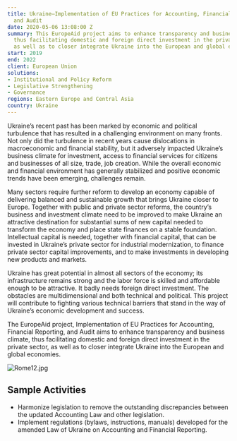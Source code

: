 ```yaml
---
title: Ukraine—Implementation of EU Practices for Accounting, Financial Reporting,
  and Audit
date: 2020-05-06 13:08:00 Z
summary: This EuropeAid project aims to enhance transparency and business climate,
  thus facilitating domestic and foreign direct investment in the private sector,
  as well as to closer integrate Ukraine into the European and global economies.
start: 2019
end: 2022
client: European Union
solutions:
- Institutional and Policy Reform
- Legislative Strengthening
- Governance
regions: Eastern Europe and Central Asia
country: Ukraine
---
```


Ukraine’s recent past has been marked by economic and political turbulence that has resulted in a challenging environment on many fronts. Not only did the turbulence in recent years cause dislocations in macroeconomic and financial stability, but it adversely impacted Ukraine’s business climate for investment, access to financial services for citizens and businesses of all size, trade, job creation. While the overall economic and financial environment has generally stabilized and positive economic trends have been emerging, challenges remain.

Many sectors require further reform to develop an economy capable of delivering balanced and sustainable growth that brings Ukraine closer to Europe. Together with public and private sector reforms, the country’s business and investment climate need to be improved to make Ukraine an attractive destination for substantial sums of new capital needed to transform the economy and place state finances on a stable foundation. Intellectual capital is needed, together with financial capital, that can be invested in Ukraine’s private sector for industrial modernization, to finance private sector capital improvements, and to make investments in developing new products and markets. 

Ukraine has great potential in almost all sectors of the economy; its infrastructure remains strong and the labor force is skilled and affordable enough to be attractive. It badly needs foreign direct investment. The obstacles are multidimensional and both technical and political. This project will contribute to fighting various technical barriers that stand in the way of Ukraine’s economic development and success. 

The EuropeAid project, Implementation of EU Practices for Accounting, Financial Reporting, and Audit aims to enhance transparency and business climate, thus facilitating domestic and foreign direct investment in the private sector, as well as to closer integrate Ukraine into the European and global economies.

![Rome12.jpg](/uploads/Rome12.jpg)

## Sample Activities

* Harmonize legislation to remove the outstanding discrepancies between the updated Accounting Law and other legislation.
* Implement regulations (bylaws, instructions, manuals) developed for the amended Law of Ukraine on Accounting and Financial Reporting.